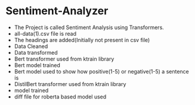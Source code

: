 # Sentiment-Analyzer

- The Project is called Sentiment Analysis using Transformers.
- all-data(1).csv file is read
- The headings are added(Initially not present in csv file)
- Data Cleaned
- Data transformed
- Bert transformer used from ktrain library
- Bert model trained
- Bert model used to show how positive(1-5) or negative(1-5) a sentence is
- DistilBert transformer used from ktrain library
- model trained
- diff file for roberta based model used
